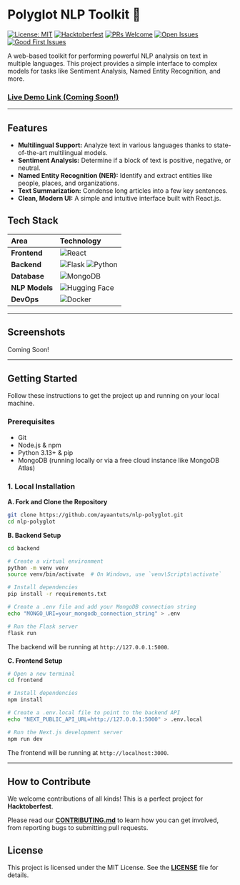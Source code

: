 # Polyglot NLP Toolkit 🚀
[![License: MIT](https://img.shields.io/badge/License-MIT-yellow.svg)](https://opensource.org/licenses/MIT)
[![Hacktoberfest](https://img.shields.io/badge/Hacktoberfest-2025-blue.svg)](https://hacktoberfest.com/)
[![PRs Welcome](https://img.shields.io/badge/PRs-welcome-brightgreen.svg?style=flat-square)](http://makeapullrequest.com)
[![Open Issues](https://img.shields.io/github/issues/ayaantuts/nlp-polyglot)](https://github.com/ayaantuts/nlp-polyglot/issues)
[![Good First Issues](https://img.shields.io/github/issues/ayaantuts/nlp-polyglot/good%20first%20issue?label=Good%20First%20Issues)](https://github.com/ayaantuts/nlp-polyglot/issues?q=is%3Aissue+is%3Aopen+label%3A%22good+first+issue%22)

A web-based toolkit for performing powerful NLP analysis on text in multiple languages. This project provides a simple interface to complex models for tasks like Sentiment Analysis, Named Entity Recognition, and more.

### [Live Demo Link (Coming Soon!)](#)

---

## Features

- **Multilingual Support:** Analyze text in various languages thanks to state-of-the-art multilingual models.
- **Sentiment Analysis:** Determine if a block of text is positive, negative, or neutral.
- **Named Entity Recognition (NER):** Identify and extract entities like people, places, and organizations.
- **Text Summarization:** Condense long articles into a few key sentences.
- **Clean, Modern UI:** A simple and intuitive interface built with React.js.

## Tech Stack

| Area      | Technology                                                                                                                              |
| :-------- | :-------------------------------------------------------------------------------------------------------------------------------------- |
| **Frontend** | ![React](https://img.shields.io/badge/React-20232A?style=for-the-badge&logo=react&logoColor=61DAFB) |
| **Backend** | ![Flask](https://img.shields.io/badge/Flask-000000?style=for-the-badge&logo=flask&logoColor=white) ![Python](https://img.shields.io/badge/Python-3776AB?style=for-the-badge&logo=python&logoColor=white)     |
| **Database** | ![MongoDB](https://img.shields.io/badge/MongoDB-47A248?style=for-the-badge&logo=mongodb&logoColor=white)                                |
| **NLP Models**| ![Hugging Face](https://img.shields.io/badge/%F0%9F%A4%97%20Hugging%20Face-Transformers-FFD21E.svg)                                     |
| **DevOps** | ![Docker](https://img.shields.io/badge/Docker-2496ED?style=for-the-badge&logo=docker&logoColor=white)                                    |

---

## Screenshots

Coming Soon!

---

## Getting Started

Follow these instructions to get the project up and running on your local machine.

### Prerequisites

- Git
- Node.js & npm
- Python 3.13+ & pip
- MongoDB (running locally or via a free cloud instance like MongoDB Atlas)
<!-- - Docker (optional, but recommended for easy setup) -->

### 1. Local Installation

**A. Fork and Clone the Repository**

```bash
git clone https://github.com/ayaantuts/nlp-polyglot.git
cd nlp-polyglot
```

**B. Backend Setup**

```bash
cd backend

# Create a virtual environment
python -m venv venv
source venv/bin/activate  # On Windows, use `venv\Scripts\activate`

# Install dependencies
pip install -r requirements.txt

# Create a .env file and add your MongoDB connection string
echo "MONGO_URI=your_mongodb_connection_string" > .env

# Run the Flask server
flask run
```
The backend will be running at `http://127.0.0.1:5000`.

**C. Frontend Setup**

```bash
# Open a new terminal
cd frontend

# Install dependencies
npm install

# Create a .env.local file to point to the backend API
echo "NEXT_PUBLIC_API_URL=http://127.0.0.1:5000" > .env.local

# Run the Next.js development server
npm run dev
```
The frontend will be running at `http://localhost:3000`.

<!-- ### 2. Docker Setup (Easy Mode)

If you have Docker installed, you can get everything running with one command.

```bash
# Make sure to create the .env and .env.local files as described above!
docker-compose up --build
``` -->

---

## How to Contribute

We welcome contributions of all kinds! This is a perfect project for **Hacktoberfest**.

Please read our **[CONTRIBUTING.md](CONTRIBUTING.md)** to learn how you can get involved, from reporting bugs to submitting pull requests.

## License

This project is licensed under the MIT License. See the **[LICENSE](LICENSE)** file for details.